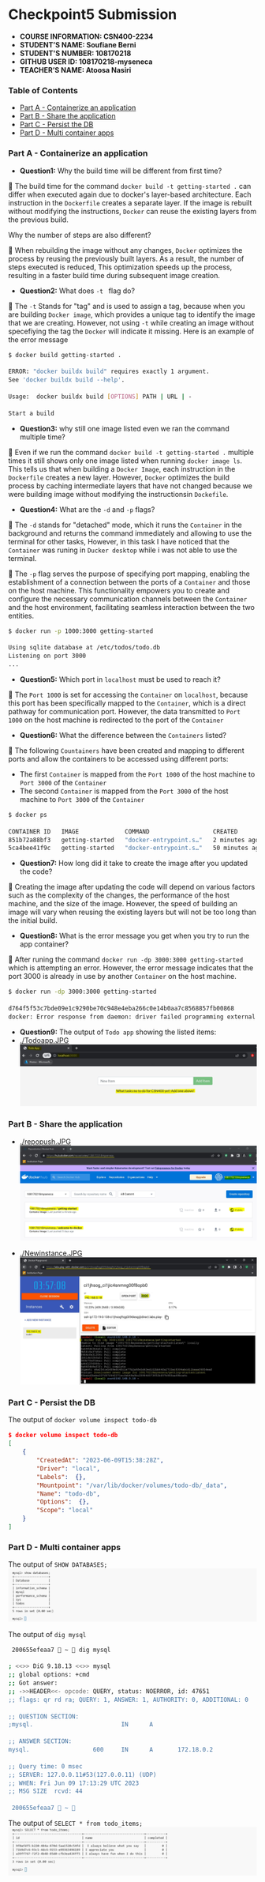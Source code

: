 # Checkpoint5 Submission

- **COURSE INFORMATION: CSN400-2234**
- **STUDENT’S NAME: Soufiane Berni**
- **STUDENT'S NUMBER: 108170218**
- **GITHUB USER ID: 108170218-myseneca**
- **TEACHER’S NAME: Atoosa Nasiri**

### Table of Contents
- [Part A - Containerize an application](#Part-A---Containerize-an-application)
- [Part B - Share the application](#Part-B---Share-the-application)
- [Part C - Persist the DB](#Part-C---Persist-the-DB)
- [Part D - Multi container apps](#Part-D---Multi-container-apps)


### Part A - Containerize an application
- **Question1:** 
Why the build time will be different from first time?

🐳 The build time for the command `docker build -t getting-started .` can differ when executed again due to docker's layer-based architecture. Each instruction in the `Dockerfile` creates a separate layer. If the image is rebuilt without modifying the instructions, `Docker` can reuse the existing layers from the previous build. 

Why the number of steps are also different?

🐳 When rebuilding the image without any changes, `Docker` optimizes the process by reusing the previously built layers. As a result, the number of steps executed is reduced, This optimization speeds up the process, resulting in a faster build time during subsequent image creation.

- **Question2:**
What does `-t ` flag do? 

🐳 The `-t` Stands for "tag" and is used to assign a tag, because when you are building `Docker image`, which provides a unique tag to identify the image that we are creating. However, not using `-t` while creating an image without specefiying the tag the `Docker` will indicate it missing. Here is an example of the error message

```bash
$ docker build getting-started .

ERROR: "docker buildx build" requires exactly 1 argument.
See 'docker buildx build --help'.

Usage:  docker buildx build [OPTIONS] PATH | URL | -     

Start a build
```

- **Question3:**
why still one image listed even we ran the command multiple time?

🐳 Even if we run the command `docker build -t getting-started .` multiple times it still shows only one image listed when running `docker image ls`. This tells us that when building a `Docker Image`, each instruction in the `Dockerfile` creates a new layer. However, `Docker` optimizes the build process by caching intermediate layers that have not changed because we were building image without modifying the instructionsin `Dockefile`.

- **Question4:**
What are the `-d` and `-p` flags?

🐳 The `-d` stands for "detached" mode, which it runs the `Container` in the background and returns the command immediately and allowing to use the terminal for other tasks, However, in this task I have noticed that the `Container` was runing in `Ducker desktop` while i was not able to use the terminal.

🐳 The `-p` flag serves the purpose of specifying port mapping, enabling the establishment of a connection between the ports of a `Container` and those on the host machine. This functionality empowers you to create and configure the necessary communication channels between the `Container` and the host environment, facilitating seamless interaction between the two entities.
 
```bash
$ docker run -p 1000:3000 getting-started

Using sqlite database at /etc/todos/todo.db
Listening on port 3000
...
````

- **Question5:**
Which port in `localhost` must be used to reach it?

🐳 The `Port 1000` is set for accessing the `Container` on `localhost`, because this port has been specifically mapped to the `Container`, which is a direct pathway for communication port. However, the data transmitted to `Port 1000` on the host machine is redirected to the port of the `Container`

- **Question6:** 
What the difference between the `Containers` listed?

🐳 The following `Countainers` have been created and mapping to different ports and allow the containers to be accessed using different ports:
- The first `Container` is mapped from the `Port 1000` of the host machine to `Port 3000` of the `Container`
- The second `Container` is mapped from the `Port 3000` of the host machine to `Port 3000` of the `Container`

```bash
$ docker ps

CONTAINER ID   IMAGE             COMMAND                  CREATED          STATUS          PORTS                    NAMES
851b72a88bf3   getting-started   "docker-entrypoint.s…"   2 minutes ago    Up 2 minutes    0.0.0.0:1000->3000/tcp   eloquent_lehmann
5ca4bee41f9c   getting-started   "docker-entrypoint.s…"   50 minutes ago   Up 50 minutes   0.0.0.0:3000->3000/tcp   magical_dubinsky
```

- **Question7:**
How long did it take to create the image after you updated the code?

🐳 Creating the image after updating the code will depend on various factors such as the complexity of the changes, the performance of the host machine, and the size of the image. However, the speed of building an image will vary when reusing the existing layers but will not be too long than the initial build.

- **Question8:**
What is the error message you get when you try to run the app container?

🐳 After runing the command `docker run -dp 3000:3000 getting-started` which is attempting an error. However, the error message indicates that the port 3000 is already in use by another `Container` on the host machine.

```bash
$ docker run -dp 3000:3000 getting-started

d764f5f53c7bde09e1c9290be70c948e4eba266c0e14b0aa7c8568857fb00868
docker: Error response from daemon: driver failed programming external connectivity on endpoint silly_montalcini (b80ee2207da7ec15fdaa3534c8c519c5cad8aa8a80e3ff62099d4504dba94df6): Bind for 0.0.0.0:3000 failed: port is already allocated.
```

- **Question9:**
The output of `Todo app` showing the listed items:
- [./Todoapp.JPG](./Todoapp.JPG)
![Todo app](https://github.com/108170218-myseneca/CSN400-Capstone/blob/main/Checkpoint5/Todoapp.JPG)

### Part B - Share the application

- [./repopush.JPG](./repopush.JPG)
![Repo push](https://github.com/108170218-myseneca/CSN400-Capstone/blob/main/Checkpoint5/repopush.JPG)

- [./Newinstance.JPG](./Newinstance.JPG)
![Image in new Instance](https://github.com/108170218-myseneca/CSN400-Capstone/blob/main/Checkpoint5/Newinstance.JPG)

### Part C - Persist the DB
The output of `docker volume inspect todo-db`

```json
$ docker volume inspect todo-db
[
    {
        "CreatedAt": "2023-06-09T15:38:28Z",
        "Driver": "local",
        "Labels":  {},
        "Mountpoint": "/var/lib/docker/volumes/todo-db/_data",
        "Name": "todo-db",
        "Options":  {},
        "Scope": "local"
    }
]
```

### Part D - Multi container apps

The output of `SHOW DATABASES;`
![Show Database](https://github.com/108170218-myseneca/CSN400-Capstone/blob/main/Checkpoint5/showdatabase.JPG)

The output of `dig mysql`

```bash
 200655efeaa7  ~  dig mysql

; <<>> DiG 9.18.13 <<>> mysql
;; global options: +cmd
;; Got answer:
;; ->>HEADER<<- opcode: QUERY, status: NOERROR, id: 47651
;; flags: qr rd ra; QUERY: 1, ANSWER: 1, AUTHORITY: 0, ADDITIONAL: 0

;; QUESTION SECTION:
;mysql.                         IN      A

;; ANSWER SECTION:
mysql.                  600     IN      A       172.18.0.2

;; Query time: 0 msec
;; SERVER: 127.0.0.11#53(127.0.0.11) (UDP)
;; WHEN: Fri Jun 09 17:13:29 UTC 2023
;; MSG SIZE  rcvd: 44

 200655efeaa7  ~ 
```

The output of `SELECT * from todo_items;`
![SELECT from Todo](https://github.com/108170218-myseneca/CSN400-Capstone/blob/main/Checkpoint5/selectfromtodo.JPG)





